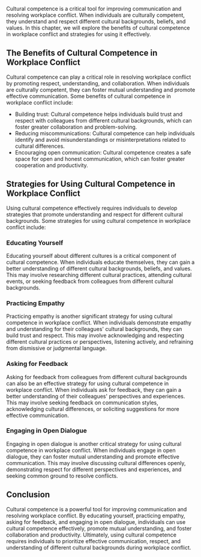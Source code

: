 

Cultural competence is a critical tool for improving communication and resolving workplace conflict. When individuals are culturally competent, they understand and respect different cultural backgrounds, beliefs, and values. In this chapter, we will explore the benefits of cultural competence in workplace conflict and strategies for using it effectively.

## The Benefits of Cultural Competence in Workplace Conflict

Cultural competence can play a critical role in resolving workplace conflict by promoting respect, understanding, and collaboration. When individuals are culturally competent, they can foster mutual understanding and promote effective communication. Some benefits of cultural competence in workplace conflict include:

- Building trust: Cultural competence helps individuals build trust and respect with colleagues from different cultural backgrounds, which can foster greater collaboration and problem-solving.
- Reducing miscommunications: Cultural competence can help individuals identify and avoid misunderstandings or misinterpretations related to cultural differences.
- Encouraging open communication: Cultural competence creates a safe space for open and honest communication, which can foster greater cooperation and productivity.

## Strategies for Using Cultural Competence in Workplace Conflict

Using cultural competence effectively requires individuals to develop strategies that promote understanding and respect for different cultural backgrounds. Some strategies for using cultural competence in workplace conflict include:

### Educating Yourself

Educating yourself about different cultures is a critical component of cultural competence. When individuals educate themselves, they can gain a better understanding of different cultural backgrounds, beliefs, and values. This may involve researching different cultural practices, attending cultural events, or seeking feedback from colleagues from different cultural backgrounds.

### Practicing Empathy

Practicing empathy is another significant strategy for using cultural competence in workplace conflict. When individuals demonstrate empathy and understanding for their colleagues' cultural backgrounds, they can build trust and respect. This may involve acknowledging and respecting different cultural practices or perspectives, listening actively, and refraining from dismissive or judgmental language.

### Asking for Feedback

Asking for feedback from colleagues from different cultural backgrounds can also be an effective strategy for using cultural competence in workplace conflict. When individuals ask for feedback, they can gain a better understanding of their colleagues' perspectives and experiences. This may involve seeking feedback on communication styles, acknowledging cultural differences, or soliciting suggestions for more effective communication.

### Engaging in Open Dialogue

Engaging in open dialogue is another critical strategy for using cultural competence in workplace conflict. When individuals engage in open dialogue, they can foster mutual understanding and promote effective communication. This may involve discussing cultural differences openly, demonstrating respect for different perspectives and experiences, and seeking common ground to resolve conflicts.

## Conclusion

Cultural competence is a powerful tool for improving communication and resolving workplace conflict. By educating yourself, practicing empathy, asking for feedback, and engaging in open dialogue, individuals can use cultural competence effectively, promote mutual understanding, and foster collaboration and productivity. Ultimately, using cultural competence requires individuals to prioritize effective communication, respect, and understanding of different cultural backgrounds during workplace conflict.
